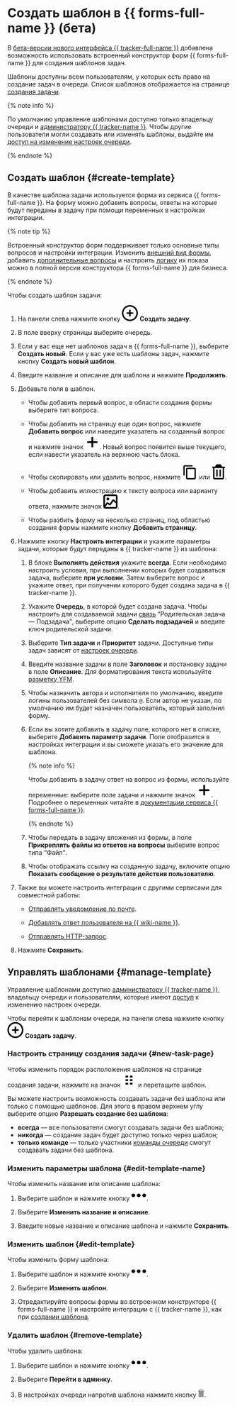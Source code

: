 # Создать шаблон в {{ forms-full-name }} (бета)


В [бета-версии нового интерфейса {{ tracker-full-name }}](../user/personal.md#sec_beta) добавлена возможность использовать встроенный конструктор форм {{ forms-full-name }} для создания шаблонов задач. 

Шаблоны доступны всем пользователям, у которых есть право на создание задач в очереди. Список шаблонов отображается на странице [создания задачи](create-ticket.md).

{% note info %}

По умолчанию управление шаблонами доступно только владельцу очереди&nbsp;и [администратору {{ tracker-name }}](../role-model.md#admin). Чтобы другие пользователи могли создавать или изменять шаблоны, выдайте им [доступ на изменение настроек очереди](../manager/queue-access.md).

{% endnote %}

## Создать шаблон {#create-template}

В качестве шаблона задачи используется форма из сервиса {{ forms-full-name }}. На форму можно добавить вопросы, ответы на которые будут переданы в задачу при помощи переменных в настройках интеграции.

{% note tip %}

Встроенный конструктор форм поддерживает только основные типы вопросов и настройки интеграции. Изменить [внешний вид формы](../../forms/appearance.md), добавить [дополнительные вопросы](../../forms/add-questions.md) и настроить [логику](../../forms/send-condition.md) их показа можно в полной версии конструктора {{ forms-full-name }} для бизнеса.

{% endnote %}

Чтобы создать шаблон задачи:

1. На панели слева нажмите кнопку ![](../../_assets/tracker/svg/create-task.svg) **Создать задачу**.

1. В поле вверху страницы выберите очередь.

1. Если у вас еще нет шаблонов задач в {{ forms-full-name }}, выберите **Создать новый**. Если у вас уже есть шаблоны задач, нажмите кнопку **Создать новый шаблон**.

1. Введите название и описание для шаблона и нажмите **Продолжить**.

1. Добавьте поля в шаблон.

    * Чтобы добавить первый вопрос, в области создания формы выберите тип вопроса.

    * Чтобы добавить на страницу еще один вопрос, нажмите **Добавить вопрос** или наведите указатель на созданный вопрос и нажмите значок ![](../../_assets/tracker/svg/icon-add.svg). Новый вопрос появится выше текущего, если навести указатель на верхнюю часть блока.

    * Чтобы скопировать или удалить вопрос, нажмите ![](../../_assets/tracker/svg/icon-copy.svg) или ![](../../_assets/tracker/svg/icon-remove.svg).

    * Чтобы добавить иллюстрацию к тексту вопроса или варианту ответа, нажмите значок ![](../../_assets/tracker/svg/icon-picture.svg).

    * Чтобы разбить форму на несколько страниц, под областью создания формы нажмите кнопку **Добавить страницу**.
    
1. Нажмите кнопку **Настроить интеграции** и укажите параметры задачи, которые будут переданы в {{ tracker-name }} из шаблона:

    1. В блоке **Выполнять действия** укажите **всегда**. 
    Если необходимо настроить условия, при выполнении которых будет создаваться задача, выберите **при условии**. Затем выберите вопрос и укажите ответ, при получении которого будет создана задача в {{ tracker-name }}.

    1. Укажите **Очередь**, в которой будет создана задача. Чтобы настроить для создаваемой задачи [связь](links.md) <q>Родительская задача — Подзадача</q>, выберите опцию **Сделать подзадачей** и введите ключ родительской задачи.
    
    1. Выберите **Тип задачи** и **Приоритет** задачи. Доступные типы задач зависят от [настроек очереди](../manager/add-ticket-type.md).

    1. Введите название задачи в поле **Заголовок** и постановку задачи в поле **Описание**. Для форматирования текста используйте [разметку YFM](markup.md).

    1. Чтобы назначить автора и исполнителя по умолчанию, введите логины пользователей без символа `@`. Если автор не указан, по умолчанию им будет назначен пользователь, который заполнил форму.

    1. Если вы хотите добавить в задачу поле, которого нет в списке, выберите **Добавить параметр задачи**. Поле отобразится в настройках интеграции и вы сможете указать его значение для шаблона.
    
        {% note info %}

        Чтобы добавить в задачу ответ на вопрос из формы, используйте переменные: выберите поле задачи и нажмите значок ![](../../_assets/tracker/svg/icon-add.svg). Подробнее о переменных читайте в [документации сервиса {{ forms-full-name }}](../../forms/vars.md).

        {% endnote %}

    1. Чтобы передать в задачу вложения из формы, в поле **Прикреплять файлы из ответов на вопросы** выберите вопрос типа <q>Файл</q>.

    1. Чтобы отображать ссылку на созданную задачу, включите опцию **Показать сообщение о результате действия пользователю**.

1. Также вы можете настроить интеграции с другими сервисами для совместной работы:
    
    * [Отправлять уведомление по почте](../../forms/send-mail.md).
    
    * [Добавлять ответ пользователя на {{ wiki-name }}](../../forms/send-wiki.md).
    
    * [Отправлять HTTP-запрос](../../forms/send-request.md).

1. Нажмите **Сохранить**.

## Управлять шаблонами {#manage-template}

Управление шаблонами доступно [администратору {{ tracker-name }}](../role-model.md#admin), владельцу очереди и пользователям, которые имеют [доступ](../manager/queue-access.md) к изменению настроек очереди.

Чтобы перейти к шаблонам очереди, на панели слева нажмите кнопку ![](../../_assets/tracker/svg/create-task.svg) **Создать задачу**.

### Настроить страницу создания задачи {#new-task-page}

Чтобы изменить порядок расположения шаблонов на странице создания задачи, нажмите на значок ![](../../_assets/tracker/svg/range.svg) и перетащите шаблон.

Вы можете настроить возможность создавать задачи без шаблона или только с помощью шаблонов. Для этого в правом верхнем углу выберите опцию **Разрешать создание без шаблона**:
* **всегда** — все пользователи смогут создавать задачи без шаблона;
* **никогда** — создание задач будет доступно только через шаблон;
* **только команде** — только участники [команды очереди](../manager/queue-team.md) смогут создавать задачи без шаблона.

### Изменить параметры шаблона {#edit-template-name}

Чтобы изменить название или описание шаблона:

1. Выберите шаблон и нажмите кнопку ![](../../_assets/horizontal-ellipsis.svg).

1. Выберите **Изменить название и описание**. 

1. Введите новые название и описание шаблона и нажмите **Сохранить**.

### Изменить шаблон {#edit-template}

Чтобы изменить форму шаблона:

1. Выберите шаблон и нажмите кнопку ![](../../_assets/horizontal-ellipsis.svg).

1. Выберите **Изменить шаблон**.

1. Отредактируйте вопросы формы во встроенном конструкторе {{ forms-full-name }} и настройте интеграции с {{ tracker-name }}, как при [создании шаблона](#create-template).

### Удалить шаблон {#remove-template}

Чтобы удалить шаблона:

1. Выберите шаблон и нажмите кнопку ![](../../_assets/horizontal-ellipsis.svg).

1. Выберите **Перейти в админку**. 

1. В настройках очереди напротив шаблона нажмите кнопку ![](../../_assets/tracker/icon-delete.png).
